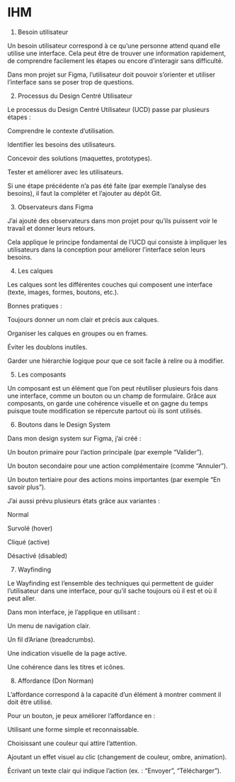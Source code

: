 # IHM
1. Besoin utilisateur

Un besoin utilisateur correspond à ce qu’une personne attend quand elle utilise une interface. Cela peut être de trouver une information rapidement, de comprendre facilement les étapes ou encore d’interagir sans difficulté.

Dans mon projet sur Figma, l’utilisateur doit pouvoir s’orienter et utiliser l’interface sans se poser trop de questions.

2. Processus du Design Centré Utilisateur

Le processus du Design Centré Utilisateur (UCD) passe par plusieurs étapes :

Comprendre le contexte d’utilisation.

Identifier les besoins des utilisateurs.

Concevoir des solutions (maquettes, prototypes).

Tester et améliorer avec les utilisateurs.

Si une étape précédente n’a pas été faite (par exemple l’analyse des besoins), il faut la compléter et l’ajouter au dépôt Git.

3. Observateurs dans Figma

J’ai ajouté des observateurs dans mon projet pour qu’ils puissent voir le travail et donner leurs retours.

Cela applique le principe fondamental de l’UCD qui consiste à impliquer les utilisateurs dans la conception pour améliorer l’interface selon leurs besoins.

4. Les calques

Les calques sont les différentes couches qui composent une interface (texte, images, formes, boutons, etc.).

Bonnes pratiques :

Toujours donner un nom clair et précis aux calques.

Organiser les calques en groupes ou en frames.

Éviter les doublons inutiles.

Garder une hiérarchie logique pour que ce soit facile à relire ou à modifier.

5. Les composants

Un composant est un élément que l’on peut réutiliser plusieurs fois dans une interface, comme un bouton ou un champ de formulaire. Grâce aux composants, on garde une cohérence visuelle et on gagne du temps puisque toute modification se répercute partout où ils sont utilisés.

6. Boutons dans le Design System

Dans mon design system sur Figma, j’ai créé :

Un bouton primaire pour l’action principale (par exemple “Valider”).

Un bouton secondaire pour une action complémentaire (comme “Annuler”).

Un bouton tertiaire pour des actions moins importantes (par exemple “En savoir plus”).

J’ai aussi prévu plusieurs états grâce aux variantes :

Normal

Survolé (hover)

Cliqué (active)

Désactivé (disabled)

7. Wayfinding

Le Wayfinding est l’ensemble des techniques qui permettent de guider l’utilisateur dans une interface, pour qu’il sache toujours où il est et où il peut aller.

Dans mon interface, je l’applique en utilisant :

Un menu de navigation clair.

Un fil d’Ariane (breadcrumbs).

Une indication visuelle de la page active.

Une cohérence dans les titres et icônes.

8. Affordance (Don Norman)

L’affordance correspond à la capacité d’un élément à montrer comment il doit être utilisé.

Pour un bouton, je peux améliorer l’affordance en :

Utilisant une forme simple et reconnaissable.

Choisissant une couleur qui attire l’attention.

Ajoutant un effet visuel au clic (changement de couleur, ombre, animation).

Écrivant un texte clair qui indique l’action (ex. : “Envoyer”, “Télécharger”).
